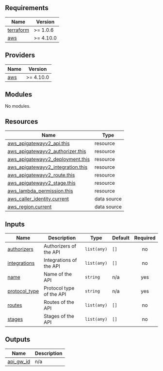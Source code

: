 <!-- BEGIN_TF_DOCS -->
## Requirements

| Name | Version |
|------|---------|
| <a name="requirement_terraform"></a> [terraform](#requirement\_terraform) | >= 1.0.6 |
| <a name="requirement_aws"></a> [aws](#requirement\_aws) | >= 4.10.0 |

## Providers

| Name | Version |
|------|---------|
| <a name="provider_aws"></a> [aws](#provider\_aws) | >= 4.10.0 |

## Modules

No modules.

## Resources

| Name | Type |
|------|------|
| [aws_apigatewayv2_api.this](https://registry.terraform.io/providers/hashicorp/aws/latest/docs/resources/apigatewayv2_api) | resource |
| [aws_apigatewayv2_authorizer.this](https://registry.terraform.io/providers/hashicorp/aws/latest/docs/resources/apigatewayv2_authorizer) | resource |
| [aws_apigatewayv2_deployment.this](https://registry.terraform.io/providers/hashicorp/aws/latest/docs/resources/apigatewayv2_deployment) | resource |
| [aws_apigatewayv2_integration.this](https://registry.terraform.io/providers/hashicorp/aws/latest/docs/resources/apigatewayv2_integration) | resource |
| [aws_apigatewayv2_route.this](https://registry.terraform.io/providers/hashicorp/aws/latest/docs/resources/apigatewayv2_route) | resource |
| [aws_apigatewayv2_stage.this](https://registry.terraform.io/providers/hashicorp/aws/latest/docs/resources/apigatewayv2_stage) | resource |
| [aws_lambda_permission.this](https://registry.terraform.io/providers/hashicorp/aws/latest/docs/resources/lambda_permission) | resource |
| [aws_caller_identity.current](https://registry.terraform.io/providers/hashicorp/aws/latest/docs/data-sources/caller_identity) | data source |
| [aws_region.current](https://registry.terraform.io/providers/hashicorp/aws/latest/docs/data-sources/region) | data source |

## Inputs

| Name | Description | Type | Default | Required |
|------|-------------|------|---------|:--------:|
| <a name="input_authorizers"></a> [authorizers](#input\_authorizers) | Authorizers of the API | `list(any)` | `[]` | no |
| <a name="input_integrations"></a> [integrations](#input\_integrations) | Integrations of the API | `list(any)` | `[]` | no |
| <a name="input_name"></a> [name](#input\_name) | Name of the API | `string` | n/a | yes |
| <a name="input_protocol_type"></a> [protocol\_type](#input\_protocol\_type) | Protocol type of the API | `string` | n/a | yes |
| <a name="input_routes"></a> [routes](#input\_routes) | Routes of the API | `list(any)` | `[]` | no |
| <a name="input_stages"></a> [stages](#input\_stages) | Stages of the API | `list(any)` | `[]` | no |

## Outputs

| Name | Description |
|------|-------------|
| <a name="output_api_gw_id"></a> [api\_gw\_id](#output\_api\_gw\_id) | n/a |
<!-- END_TF_DOCS -->